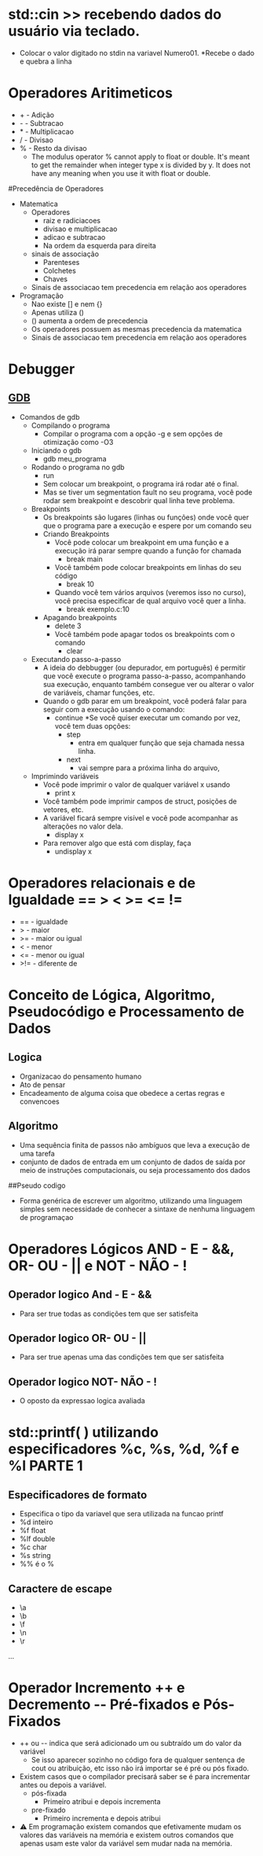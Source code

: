 # std::cin >> recebendo dados do usuário via teclado.
* Colocar o valor digitado no stdin na variavel Numero01. 
*Recebe o dado e quebra a linha
# Operadores Aritimeticos
* \+ - Adição
* \- - Subtracao
* \* - Multiplicacao
* \/ - Divisao
* \% - Resto da divisao
  * The modulus operator % cannot apply to float or double. It's meant to get the remainder when integer type x is divided by y. It does not have any meaning when you use it with float or double.

#Precedência de Operadores
* Matematica
   * Operadores
     * raiz e radiciacoes
     * divisao e multiplicacao
     * adicao e subtracao
     * Na ordem da esquerda para direita
   * sinais de associação
     * Parenteses
     * Colchetes
     * Chaves
   * Sinais de associacao tem precedencia em relação aos operadores
* Programação
   * Nao existe [] e nem {}
   * Apenas utiliza ()
   * () aumenta a ordem de precedencia 
   * Os operadores possuem as mesmas precedencia da matematica
   * Sinais de associacao tem precedencia em relação aos operadores

# Debugger
## [GDB](https://www.ic.unicamp.br/~rafael/materiais/gdb.html)
   * Comandos de gdb
     * Compilando o programa
       * Compilar o programa com a opção -g e sem opções de otimização como -O3  
     * Iniciando o gdb
        * gdb meu_programa
     * Rodando o programa no gdb
        * run
        * Sem colocar um breakpoint, o programa irá rodar até o final.
        * Mas se tiver um segmentation fault no seu programa, você pode rodar sem breakpoint e descobrir qual linha teve problema.
     * Breakpoints 
        * Os breakpoints são lugares (linhas ou funções) onde você quer que o programa pare a execução e espere por um comando seu
        * Criando Breakpoints
           * Você pode colocar um breakpoint em uma função e a execução irá parar sempre quando a função for chamada
              * break main
           * Você também pode colocar breakpoints em linhas do seu código
              * break 10
           * Quando você tem vários arquivos (veremos isso no curso), você precisa especificar de qual arquivo você quer a linha. 
              * break exemplo.c:10
        * Apagando breakpoints
           * delete 3
           * Você também pode apagar todos os breakpoints com o comando
              * clear
     * Executando passo-a-passo
        * A ideia do debbugger (ou depurador, em português) é permitir que você execute o programa passo-a-passo, 
        acompanhando sua execução, enquanto também consegue ver ou alterar o valor de variáveis, chamar funções, etc.
        * Quando o gdb parar em um breakpoint, você poderá falar para seguir com a execução usando o comando:
          * continue
        *Se você quiser executar um comando por vez, você tem duas opções:
            * step
               * entra em qualquer função que seja chamada nessa linha.
            * next
               * vai sempre para a próxima linha do arquivo, 
     * Imprimindo variáveis
       * Você pode imprimir o valor de qualquer variável x usando
          * print x
       * Você também pode imprimir campos de struct, posições de vetores, etc.
       * A variável ficará sempre visível e você pode acompanhar as alterações no valor dela.
         * display x
       * Para remover algo que está com display, faça
         * undisplay x

# Operadores relacionais e de Igualdade == > < >= <= !=
* ==   - igualdade
* \>   - maior
* \>=  - maior ou igual
* \<   - menor
* \<=  - menor ou igual
* \>!= - diferente de

# Conceito de Lógica, Algoritmo, Pseudocódigo e   Processamento de Dados
## Logica
* Organizacao do pensamento humano
* Ato de pensar
* Encadeamento de alguma coisa que obedece a certas regras e convencoes
## Algoritmo
* Uma sequência finita de passos não ambíguos que leva a execução de uma tarefa
* conjunto de dados de entrada em um conjunto de dados de saída por meio de instruções computacionais,
ou seja processamento dos dados

##Pseudo codigo
* Forma genérica de escrever um algoritmo, utilizando uma linguagem simples sem necessidade de conhecer a sintaxe de nenhuma
linguagem de programaçao
# Operadores Lógicos AND - E - &&, OR- OU - || e NOT  - NÃO - !
## Operador logico And - E - &&
* Para ser true todas as condições tem que ser satisfeita
## Operador logico OR- OU - ||
* Para ser true apenas uma das condições tem que ser satisfeita
## Operador logico NOT- NÃO - !
* O oposto da expressao logica avaliada

# std::printf( ) utilizando especificadores %c, %s, %d, %f e %l PARTE 1
## Especificadores de formato
* Especifica o tipo da variavel que sera utilizada na funcao printf
* %d inteiro
* %f float
* %lf double
* %c char
* %s string
* %% é o %
## Caractere de escape
* \a
* \b
* \f
* \n
* \r

...

# Operador Incremento ++ e Decremento -- Pré-fixados e Pós-Fixados
* ++ ou -- indica que será adicionado um ou subtraído um do valor da variável
  * Se isso aparecer sozinho no código fora de qualquer sentença de cout ou atribuição, etc isso não irá importar se é pré ou pós fixado.
* Existem casos que o compilador precisará saber se é para incrementar antes ou depois a variável.
  * pós-fixada 
    * Primeiro atribui e depois incrementa
  * pre-fixado
    * Primeiro incrementa e depois atribui
* :warning: Em programação existem comandos que efetivamente mudam os valores das variáveis na memória e existem outros comandos que apenas usam este valor da variável sem mudar nada na memória.
